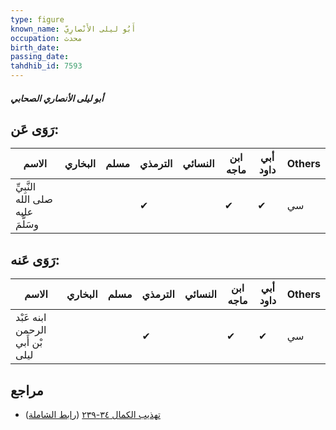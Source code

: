 ```yaml
---
type: figure
known_name: أَبُو ليلى الأَنْصارِيّ
occupation: محدث
birth_date:
passing_date:
tahdhib_id: 7593
---
```

##### أبو ليلى الأنصاري الصحابي

## رَوَى عَن:
| الاسم                             | البخاري | مسلم | الترمذي | النسائي | ابن ماجه | أبي داود | Others |
| --------------------------------- | ------- | ---- | ------- | ------- | -------- | -------- | ------ |
| النَّبِيِّ صلى الله عليه وسَلَّمَ |         |      | ✔       |         | ✔        | ✔        | سي     |
## رَوَى عَنه:
| الاسم                           | البخاري | مسلم | الترمذي | النسائي | ابن ماجه | أبي داود | Others |
| ------------------------------- | ------- | ---- | ------- | ------- | -------- | -------- | ------ |
| ابنه عَبْد الرحمن بْن أَبي ليلى |         |      | ✔       |         | ✔        | ✔        | سي     |
## مراجع
- [تهذيب الكمال ٣٤-٢٣٩](obsidian://open?vault=Tahdhib-al-Kamal&file=Figures/٧٥٩٣-أبو%20ليلى%20الأنصاري%20الصحابي) ([رابط الشاملة](https://shamela.ws/book/3722/18356))